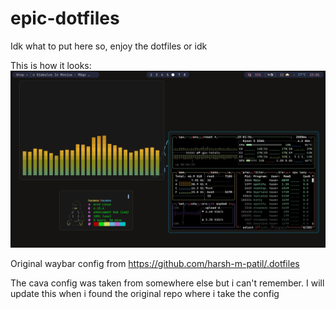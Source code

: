 # epic-dotfiles

Idk what to put here so, enjoy the dotfiles or idk

This is how it looks:
<img src="https://github.com/papu163/epic-dotfiles/blob/main/examples/1.png?raw=true">

Original waybar config from https://github.com/harsh-m-patil/.dotfiles

The cava config was taken from somewhere else but i can't remember. I will update this when i found the original repo where i take the config

